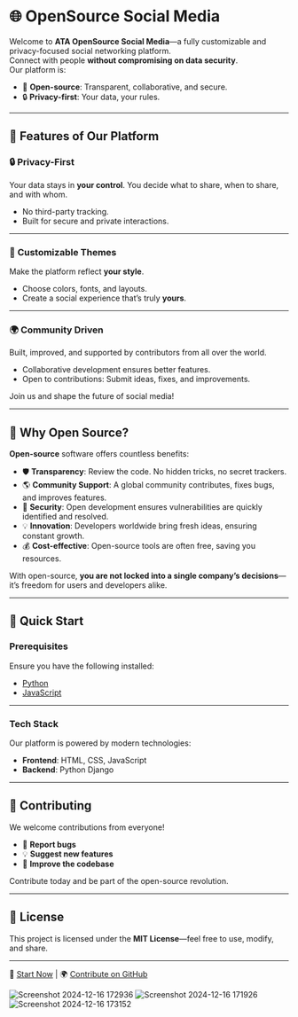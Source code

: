 # 🌐 **OpenSource Social Media**  

Welcome to **ATA OpenSource Social Media**—a fully customizable and privacy-focused social networking platform.  
Connect with people **without compromising on data security**.  
Our platform is:  
- 🚀 **Open-source**: Transparent, collaborative, and secure.  
- 🔒 **Privacy-first**: Your data, your rules.  


---

## 🌟 **Features of Our Platform**  

### 🔒 **Privacy-First**  
Your data stays in **your control**. You decide what to share, when to share, and with whom.  
- No third-party tracking.  
- Built for secure and private interactions.  

---

### 🎨 **Customizable Themes**  
Make the platform reflect **your style**.  
- Choose colors, fonts, and layouts.  
- Create a social experience that’s truly **yours**.  

---

### 🌍 **Community Driven**  
Built, improved, and supported by contributors from all over the world.  
- Collaborative development ensures better features.  
- Open to contributions: Submit ideas, fixes, and improvements.  

Join us and shape the future of social media!  

---

## 🚀 **Why Open Source?**  

**Open-source** software offers countless benefits:  
- 🛡️ **Transparency**: Review the code. No hidden tricks, no secret trackers.  
- 🌎 **Community Support**: A global community contributes, fixes bugs, and improves features.  
- 🔐 **Security**: Open development ensures vulnerabilities are quickly identified and resolved.  
- 💡 **Innovation**: Developers worldwide bring fresh ideas, ensuring constant growth.  
- 💰 **Cost-effective**: Open-source tools are often free, saving you resources.  

With open-source, **you are not locked into a single company’s decisions**—it’s freedom for users and developers alike.  

---

## 🚀 **Quick Start**  

### **Prerequisites**  
Ensure you have the following installed:  
- [Python](https://www.python.org)  
- [JavaScript](https://developer.mozilla.org/en-US/docs/Web/JavaScript)  

---

### **Tech Stack**  
Our platform is powered by modern technologies:  

- **Frontend**: HTML, CSS, JavaScript  
- **Backend**: Python Django

---

## 🤝 **Contributing**  
We welcome contributions from everyone!  
- 🐞 **Report bugs**  
- 💡 **Suggest new features**  
- 🔧 **Improve the codebase**  

Contribute today and be part of the open-source revolution.  

---

## 📄 **License**  
This project is licensed under the **MIT License**—feel free to use, modify, and share.  

---


🔗 [Start Now](#) | 🌍 [Contribute on GitHub](#)



![Screenshot 2024-12-16 172936](https://github.com/user-attachments/assets/6d35075a-ec7d-4f4c-ab5f-99fc981798f6)
![Screenshot 2024-12-16 171926](https://github.com/user-attachments/assets/c2f3ff7a-7f72-4e8b-b1ed-801059c62d13)
![Screenshot 2024-12-16 173152](https://github.com/user-attachments/assets/6b3f975a-05d4-46ea-9c7c-c69ab12f19d2)



